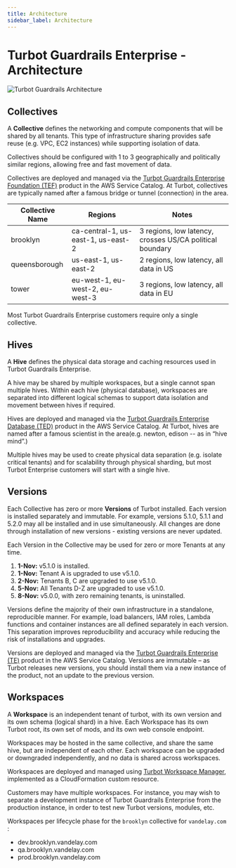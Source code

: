 ```yaml
---
title: Architecture
sidebar_label: Architecture
---
```


# Turbot Guardrails Enterprise - Architecture

![Turbot Guardrails Architecture](/images/docs/guardrails/logical-architecture.png)

## Collectives

A **Collective** defines the networking and compute components that will be
shared by all tenants. This type of infrastructure sharing provides safe reuse
(e.g. VPC, EC2 instances) while supporting isolation of data.

Collectives should be configured with 1 to 3 geographically and politically
similar regions, allowing free and fast movement of data.

Collectives are deployed and managed via the
[Turbot Guardrails Enterprise Foundation (TEF)](enterprise/installation/tef-installation)
product in the AWS Service Catalog. At Turbot, collectives are typically named
after a famous bridge or tunnel (connection) in the area.

<div className="example">
  <table>
    <thead>
    <tr>
      <th>Collective Name</th>
      <th>Regions</th>
      <th>Notes</th>
    </tr>
    </thead>
    <tbody>
      <tr>
        <td>brooklyn</td>
        <td>ca-central-1, us-east-1, us-east-2</td>
        <td>3 regions, low latency, crosses US/CA political boundary</td>
      </tr>
      <tr>
        <td>queensborough</td>
        <td>us-east-1, us-east-2</td>
        <td>2 regions, low latency, all data in US</td>
      </tr>
      <tr>
        <td>tower</td>
        <td>eu-west-1, eu-west-2, eu-west-3</td>
        <td>3 regions, low latency, all data in EU</td>
      </tr>
    </tbody>
  </table>
</div>

Most Turbot Guardrails Enterprise customers require only a single collective.

## Hives

A **Hive** defines the physical data storage and caching resources used in
Turbot Guardrails Enterprise.

A hive may be shared by multiple workspaces, but a single cannot span multiple
hives. Within each hive (physical database), workspaces are separated into
different logical schemas to support data isolation and movement between hives
if required.

Hives are deployed and managed via the
[Turbot Guardrails Enterprise Database (TED)](<(/docs/enterprise/installation/ted-installation)>)
product in the AWS Service Catalog. At Turbot, hives are named after a famous
scientist in the area(e.g. newton, edison -- as in “hive mind”.)

Multiple hives may be used to create physical data separation (e.g. isolate
critical tenants) and for scalability through physical sharding, but most Turbot
Enterprise customers will start with a single hive.

## Versions

Each Collective has zero or more **Versions** of Turbot installed. Each version
is installed separately and immutable. For example, versions 5.1.0, 5.1.1 and
5.2.0 may all be installed and in use simultaneously. All changes are done
through installation of new versions - existing versions are never updated.

Each Version in the Collective may be used for zero or more Tenants at any time.

<div className="example">
  <ol>
    <li> <strong>1-Nov:</strong> v5.1.0 is installed.</li>
    <li> <strong>1-Nov:</strong> Tenant A is upgraded to use v5.1.0.</li>
    <li> <strong>2-Nov:</strong> Tenants B, C are upgraded to use v5.1.0.</li>
    <li> <strong>5-Nov:</strong> All Tenants D-Z are upgraded to use v5.1.0.</li>
    <li> <strong>8-Nov:</strong> v5.0.0, with zero remaining tenants, is uninstalled.</li>
  </ol>
</div>

Versions define the majority of their own infrastructure in a standalone,
reproducible manner. For example, load balancers, IAM roles, Lambda functions
and container instances are all defined separately in each version. This
separation improves reproducibility and accuracy while reducing the risk of
installations and upgrades.

Versions are deployed and managed via the
[Turbot Guardrails Enterprise (TE)](enterprise/installation/te-installation) product in the
AWS Service Catalog. Versions are immutable – as Turbot releases new versions,
you should install them via a new instance of the product, not an update to the
previous version.

## Workspaces

A **Workspace** is an independent tenant of turbot, with its own version and its
own schema (logical shard) in a hive. Each Workspace has its own Turbot root,
its own set of mods, and its own web console endpoint.

Workspaces may be hosted in the same collective, and share the same hive, but
are independent of each other. Each workspace can be upgraded or downgraded
independently, and no data is shared across workspaces.

Workspaces are deployed and managed using
[Turbot Workspace Manager](enterprise/installation/workspace-manager),
implemented as a CloudFormation custom resource.

Customers may have multiple workspaces. For instance, you may wish to separate a
development instance of Turbot Guardrails Enterprise from the production instance, in order
to test new Turbot versions, modules, etc.

<div className="example">
  Workspaces per lifecycle phase for the <code>brooklyn</code> collective for <code>vandelay.com</code> :
  <ul>
    <li> dev.brooklyn.vandelay.com</li>
    <li> qa.brooklyn.vandelay.com</li>
    <li> prod.brooklyn.vandelay.com </li>
  </ul>
</div>
